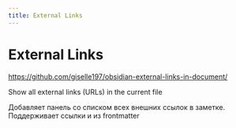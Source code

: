 ```yaml
---
title: External Links
---
```


# External Links

<https://github.com/giselle197/obsidian-external-links-in-document/>

Show all external links (URLs) in the current file

Добавляет панель со списком всех внешних ссылок в заметке. Поддерживает ссылки и из frontmatter
